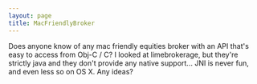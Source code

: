 ```yaml
---
layout: page
title: MacFriendlyBroker
---
```


Does anyone know of any mac friendly equities broker with an API that's easy to access from Obj-C / C?  I looked at limebrokerage, but they're strictly java and they don't provide any native support... JNI is never fun, and even less so on OS X.  Any ideas?

